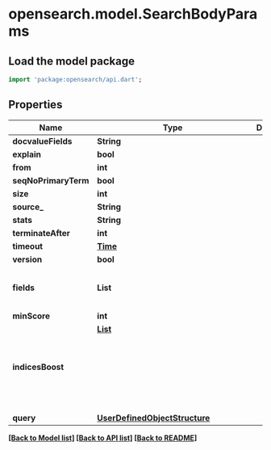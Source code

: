 # opensearch.model.SearchBodyParams

## Load the model package
```dart
import 'package:opensearch/api.dart';
```

## Properties
Name | Type | Description | Notes
------------ | ------------- | ------------- | -------------
**docvalueFields** | **String** |  | [optional] 
**explain** | **bool** |  | [optional] 
**from** | **int** |  | [optional] 
**seqNoPrimaryTerm** | **bool** |  | [optional] 
**size** | **int** |  | [optional] 
**source_** | **String** |  | [optional] 
**stats** | **String** |  | [optional] 
**terminateAfter** | **int** |  | [optional] 
**timeout** | [**Time**](Time.md) |  | [optional] 
**version** | **bool** |  | [optional] 
**fields** | **List<String>** |  | [optional] [default to const []]
**minScore** | **int** |  | [optional] 
**indicesBoost** | [**List<Object>**](Object.md) |  | [optional] [default to const []]
**query** | [**UserDefinedObjectStructure**](UserDefinedObjectStructure.md) |  | [optional] 

[[Back to Model list]](../README.md#documentation-for-models) [[Back to API list]](../README.md#documentation-for-api-endpoints) [[Back to README]](../README.md)


